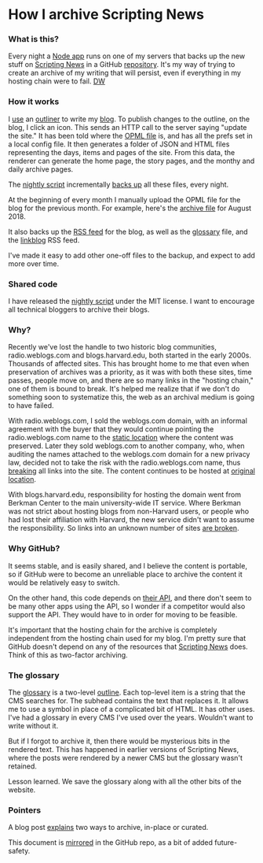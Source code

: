 # How I archive Scripting News

### What is this?

Every night a <a href="https://github.com/scripting/oldSchoolNightly/blob/master/oldschoolnightly.js">Node app</a> runs on one of my servers that backs up the new stuff on <a href="http://scripting.com/">Scripting News</a> in a GitHub <a href="https://github.com/scripting/Scripting-News/tree/master/blog">repository</a>. It's my way of trying to create an archive of my writing that will persist, even if everything in my hosting chain were to fail. <a href="http://scripting.com/">DW</a>

### How it works

I <a href="http://scripting.com/images/2018/09/02/editingMyBlogInOutliner.png">use</a> an <a href="http://littleoutliner.com/">outliner</a> to write my <a href="http://scripting.com/">blog</a>. To publish changes to the outline, on the blog, I click an icon. This sends an HTTP call to the server saying "update the site." It has been told where the <a href="http://electricserver.scripting.com/users/davewiner/electric/blog.opml">OPML file</a> is, and has all the prefs set in a local config file. It then generates a folder of JSON and HTML files representing the days, items and pages of the site. From this data, the renderer can generate the home page, the story pages, and the monthy and daily archive pages. 

The <a href="https://github.com/scripting/oldSchoolNightly">nightly script</a> incrementally <a href="https://github.com/scripting/Scripting-News/tree/master/blog">backs up</a> all these files, every night.

At the beginning of every month I manually upload the OPML file for the blog for the previous month. For example, here's the <a href="https://github.com/scripting/Scripting-News/blob/master/blog/opml/2018/08.opml">archive file</a> for August 2018.

It also backs up the <a href="https://github.com/scripting/Scripting-News/blob/master/blog/rss.xml">RSS feed</a> for the blog, as well as the <a href="https://github.com/scripting/Scripting-News/blob/master/blog/misc/glossary.opml">glossary</a> file, and the <a href="https://github.com/scripting/Scripting-News/blob/master/blog/misc/linkblog.xml">linkblog</a> RSS feed. 

I've made it easy to add other one-off files to the backup, and expect to add more over time. 

### Shared code

I have released the <a href="https://github.com/scripting/oldSchoolNightly">nightly script</a> under the MIT license. I want to encourage all technical bloggers to archive their blogs. 

### Why?

Recently we've lost the handle to two historic blog communities, radio.weblogs.com and blogs.harvard.edu, both started in the early 2000s. Thousands of affected sites. This has brought home to me that even when preservation of archives was a priority, as it was with both these sites, time passes, people move on, and there are so many links in the "hosting chain," one of them is bound to break. It's helped me realize that if we don't do something soon to systematize this, the web as an archival medium is going to have failed. 

With radio.weblogs.com, I sold the weblogs.com domain, with an informal agreement with the buyer that they would continue pointing the radio.weblogs.com name to the <a href="http://radio-weblogs.com/">static location</a> where the content was preserved. Later they sold weblogs.com to another company, who, when auditing the names attached to the weblogs.com domain for a new privacy law, decided not to take the risk with the radio.weblogs.com name, thus <a href="http://scripting.com/2018/05/10/204408.html">breaking</a> all links into the site. The content continues to be hosted at <a href="http://radio-weblogs.com/">original location</a>. 

With blogs.harvard.edu, responsibility for hosting the domain went from Berkman Center to the main university-wide IT service. Where Berkman was not strict about hosting blogs from non-Harvard users, or people who had lost their affiliation with Harvard, the new service didn't want to assume the responsibility. So links into an unknown number of sites <a href="http://scripting.com/2018/08/15/141004.html">are broken</a>.

### Why GitHub?

It seems stable, and is easily shared, and I believe the content is portable, so if GitHub were to become an unreliable place to archive the content it would be relatively easy to switch.  

On the other hand, this code depends on <a href="https://github.com/scripting/github/blob/master/davegithub.js">their API</a>, and there don't seem to be many other apps using the API, so I wonder if a competitor would also support the API. They would have to in order for moving to be feasible. 

It's important that the hosting chain for the archive is completely independent from the hosting chain used for my blog. I'm pretty sure that GitHub doesn't depend on any of the resources that <a href="http://scripting.com/">Scripting News</a> does. Think of this as two-factor archiving. 

### The glossary

The <a href="https://github.com/scripting/Scripting-News/blob/master/blog/misc/glossary.opml">glossary</a> is a two-level <a href="http://instantoutliner.com/63">outline</a>. Each top-level item is a string that the CMS searches for. The subhead contains the text that replaces it. It allows me to use a symbol in place of a complicated bit of HTML. It has other uses. I've had a glossary in every CMS I've used over the years. Wouldn't want to write without it. 

But if I forgot to archive it, then there would be mysterious bits in the rendered text. This has happened in earlier versions of Scripting News, where the posts were rendered by a newer CMS but the glossary wasn't retained. 

Lesson learned. We save the glossary along with all the other bits of the website.

### Pointers

A blog post <a href="http://scripting.com/2018/09/01/161056.html">explains</a> two ways to archive, in-place or curated.

This document is <a href="https://github.com/scripting/Scripting-News/blob/master/blog/readme.md">mirrored</a> in the GitHub repo, as a bit of added future-safety.

